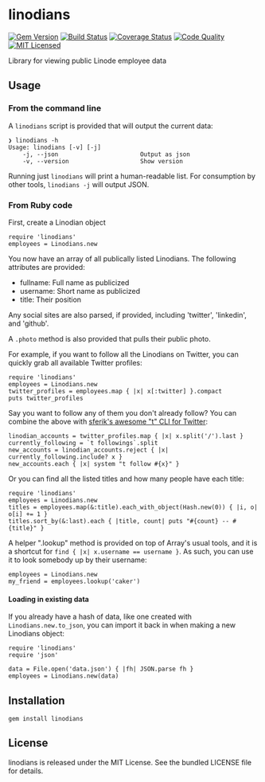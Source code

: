 linodians
=========

[![Gem Version](https://img.shields.io/gem/v/linodians.svg)](https://rubygems.org/gems/linodians)
[![Build Status](https://img.shields.io/circleci/project/akerl/linodians/master.svg)](https://circleci.com/gh/akerl/linodians)
[![Coverage Status](https://img.shields.io/codecov/c/github/akerl/linodians.svg)](https://codecov.io/github/akerl/linodians)
[![Code Quality](https://img.shields.io/codacy/120497a8b57b47c2b45021c992e7b352.svg)](https://www.codacy.com/app/akerl/linodians)
[![MIT Licensed](https://img.shields.io/badge/license-MIT-green.svg)](https://tldrlegal.com/license/mit-license)

Library for viewing public Linode employee data

## Usage

### From the command line

A `linodians` script is provided that will output the current data:

```
❯ linodians -h
Usage: linodians [-v] [-j]
    -j, --json                       Output as json
    -v, --version                    Show version
```

Running just `linodians` will print a human-readable list. For consumption by other tools, `linodians -j` will output JSON.

### From Ruby code

First, create a Linodian object

```
require 'linodians'
employees = Linodians.new
```

You now have an array of all publically listed Linodians. The following attributes are provided:

* fullname: Full name as publicized
* username: Short name as publicized
* title: Their position

Any social sites are also parsed, if provided, including 'twitter', 'linkedin', and 'github'.

A `.photo` method is also provided that pulls their public photo.

For example, if you want to follow all the Linodians on Twitter, you can quickly grab all available Twitter profiles:

```
require 'linodians'
employees = Linodians.new
twitter_profiles = employees.map { |x| x[:twitter] }.compact
puts twitter_profiles
```
Say you want to follow any of them you don't already follow? You can combine the above with [sferik's awesome "t" CLI for Twitter](https://github.com/sferik/t):

```
linodian_accounts = twitter_profiles.map { |x| x.split('/').last }
currently_following = `t followings`.split
new_accounts = linodian_accounts.reject { |x| currently_following.include? x }
new_accounts.each { |x| system "t follow #{x}" }
```

Or you can find all the listed titles and how many people have each title:

```
require 'linodians'
employees = Linodians.new
titles = employees.map(&:title).each_with_object(Hash.new(0)) { |i, o| o[i] += 1 }
titles.sort_by(&:last).each { |title, count| puts "#{count} -- #{title}" }
```

A helper ".lookup" method is provided on top of Array's usual tools, and it is a shortcut for `find { |x| x.username == username }`. As such, you can use it to look somebody up by their username:

```
employees = Linodians.new
my_friend = employees.lookup('caker')
```

#### Loading in existing data

If you already have a hash of data, like one created with `Linodians.new.to_json`, you can import it back in when making a new Linodians object:

```
require 'linodians'
require 'json'

data = File.open('data.json') { |fh| JSON.parse fh }
employees = Linodians.new(data)
```

## Installation

    gem install linodians

## License

linodians is released under the MIT License. See the bundled LICENSE file for details.

